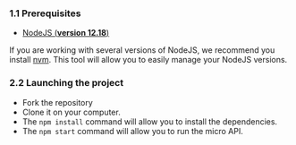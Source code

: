 ### 1.1 Prerequisites

- [NodeJS (**version 12.18**)](https://nodejs.org/en/)

If you are working with several versions of NodeJS, we recommend you install [nvm](https://github.com/nvm-sh/nvm). This tool will allow you to easily manage your NodeJS versions.

### 2.2 Launching the project

- Fork the repository
- Clone it on your computer.
- The `npm install` command will allow you to install the dependencies.
- The `npm start` command will allow you to run the micro API.
